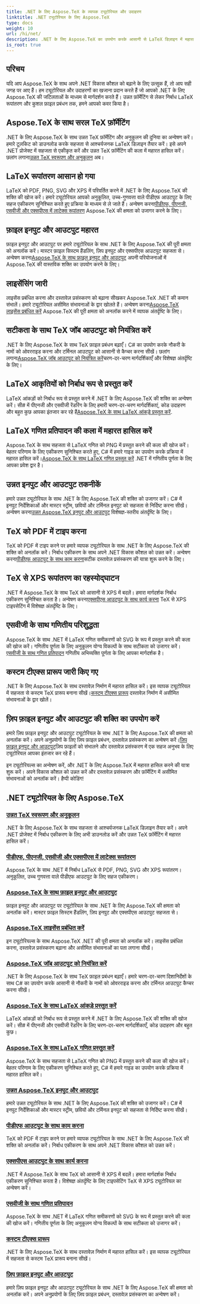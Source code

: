 ```yaml
---
title: .NET के लिए Aspose.TeX के व्यापक ट्यूटोरियल और उदाहरण
linktitle: .NET ट्यूटोरियल के लिए Aspose.TeX
type: docs
weight: 10
url: /hi/net/
description: .NET के लिए Aspose.TeX का उपयोग करके आसानी से LaTeX डिज़ाइन में महारत हासिल करें। निर्बाध एकीकरण के लिए डाउनलोड करें और उन्नत स्वरूपण, फ़ाइल प्रबंधन, लाइसेंसिंग और बहुत कुछ जानें।
is_root: true
---
```


## परिचय

यदि आप Aspose.TeX के साथ अपने .NET विकास कौशल को बढ़ाने के लिए उत्सुक हैं, तो आप सही जगह पर आए हैं। हम ट्यूटोरियल और उदाहरणों का खजाना प्रदान करते हैं जो आपको .NET के लिए Aspose.TeX की जटिलताओं के माध्यम से मार्गदर्शन करते हैं। उन्नत फ़ॉर्मेटिंग से लेकर निर्बाध LaTeX रूपांतरण और कुशल फ़ाइल प्रबंधन तक, हमने आपको कवर किया है।

## Aspose.TeX के साथ सरल TeX फ़ॉर्मेटिंग
 .NET के लिए Aspose.TeX के साथ उन्नत TeX फ़ॉर्मेटिंग और अनुकूलन की दुनिया का अन्वेषण करें। हमारे टूलकिट को डाउनलोड करके सहजता से आश्चर्यजनक LaTeX डिज़ाइन तैयार करें। इसे अपने .NET प्रोजेक्ट में सहजता से एकीकृत करें और उन्नत TeX फ़ॉर्मेटिंग की कला में महारत हासिल करें। छलांग लगाना[उन्नत TeX स्वरूपण और अनुकूलन](./advanced-formatting-and-customization/) अब।

## LaTeX रूपांतरण आसान हो गया
LaTeX को PDF, PNG, SVG और XPS में परिवर्तित करने में .NET के लिए Aspose.TeX की शक्ति की खोज करें। हमारे ट्यूटोरियल आपको अनुकूलित, उच्च-गुणवत्ता वाले पीडीएफ आउटपुट के लिए सहज एकीकरण सुनिश्चित करते हुए प्रक्रिया के माध्यम से ले जाते हैं। अन्वेषण करना[पीडीएफ, पीएनजी, एसवीजी और एक्सपीएस में लाटेक्स रूपांतरण](./latex-conversion/) Aspose.TeX की क्षमता को उजागर करने के लिए।

## फ़ाइल इनपुट और आउटपुट महारत
 फ़ाइल इनपुट और आउटपुट पर हमारे ट्यूटोरियल के साथ .NET के लिए Aspose.TeX की पूरी क्षमता को अनलॉक करें। मास्टर फ़ाइल सिस्टम हैंडलिंग, ज़िप इनपुट और एक्सपीएस आउटपुट सहजता से। अन्वेषण करना[Aspose.TeX के साथ फ़ाइल इनपुट और आउटपुट](./file-input-output/) अपनी परियोजनाओं में Aspose.TeX की वास्तविक शक्ति का उपयोग करने के लिए।

## लाइसेंसिंग जारी
 लाइसेंस प्रबंधित करना और दस्तावेज़ प्रसंस्करण को बढ़ाना सीखकर Aspose.TeX .NET की कमान संभालें। हमारे ट्यूटोरियल असीमित संभावनाओं के द्वार खोलते हैं। अन्वेषण करना[Aspose.TeX लाइसेंस प्रबंधित करें](./licensing/) Aspose.TeX की पूरी क्षमता को अनलॉक करने में व्यापक अंतर्दृष्टि के लिए।

## सटीकता के साथ TeX जॉब आउटपुट को नियंत्रित करें
 .NET के लिए Aspose.TeX के साथ TeX फ़ाइल प्रबंधन बढ़ाएँ। C# का उपयोग करके नौकरी के नामों को ओवरराइड करना और टर्मिनल आउटपुट को आसानी से कैप्चर करना सीखें। छलांग लगाना[Aspose.TeX जॉब आउटपुट को नियंत्रित करें](./job-output/)चरण-दर-चरण मार्गदर्शिकाएँ और विशेषज्ञ अंतर्दृष्टि के लिए।

## LaTeX आकृतियों को निर्बाध रूप से प्रस्तुत करें
 LaTeX आंकड़ों को निर्बाध रूप से प्रस्तुत करने में .NET के लिए Aspose.TeX की शक्ति का अन्वेषण करें। सी# में पीएनजी और एसवीजी रेंडरिंग के लिए हमारी चरण-दर-चरण मार्गदर्शिकाएं, कोड उदाहरण और बहुत कुछ आपका इंतजार कर रहे हैं[Aspose.TeX के साथ LaTeX आंकड़े प्रस्तुत करें](./render-latex-figures/).

## LaTeX गणित प्रतिपादन की कला में महारत हासिल करें
 Aspose.TeX के साथ सहजता से LaTeX गणित को PNG में प्रस्तुत करने की कला की खोज करें। बेहतर परिणाम के लिए एकीकरण सुनिश्चित करते हुए, C# में हमारे गाइड का उपयोग करके प्रक्रिया में महारत हासिल करें।[Aspose.TeX के साथ LaTeX गणित प्रस्तुत करें](./render-latex-math/) .NET में गणितीय पूर्णता के लिए आपका प्रवेश द्वार है।

## उन्नत इनपुट और आउटपुट तकनीकें
 हमारे उन्नत ट्यूटोरियल के साथ .NET के लिए Aspose.TeX की शक्ति को उजागर करें। C# में इनपुट निर्देशिकाओं और मास्टर स्ट्रीम, छवियों और टर्मिनल इनपुट को सहजता से निर्दिष्ट करना सीखें। अन्वेषण करना[उन्नत Aspose.TeX इनपुट और आउटपुट](./advanced-io/) विशेषज्ञ-स्तरीय अंतर्दृष्टि के लिए।

## TeX को PDF में टाइप करना
 TeX को PDF में टाइप करने पर हमारे व्यापक ट्यूटोरियल के साथ .NET के लिए Aspose.TeX की शक्ति को अनलॉक करें। निर्बाध एकीकरण के साथ अपने .NET विकास कौशल को उन्नत करें। अन्वेषण करना[पीडीएफ आउटपुट के साथ काम करना](./pdf-output/)सटीक दस्तावेज़ प्रसंस्करण की यात्रा शुरू करने के लिए।

## TeX से XPS रूपांतरण का रहस्योद्घाटन
 .NET में Aspose.TeX के साथ TeX को आसानी से XPS में बदलें। हमारा मार्गदर्शक निर्बाध एकीकरण सुनिश्चित करता है। अन्वेषण करना[एक्सपीएस आउटपुट के साथ कार्य करना](./xps-output/) TeX से XPS टाइपसेटिंग में विशेषज्ञ अंतर्दृष्टि के लिए।

## एसवीजी के साथ गणितीय परिशुद्धता
 Aspose.TeX के साथ .NET में LaTeX गणित समीकरणों को SVG के रूप में प्रस्तुत करने की कला की खोज करें। गणितीय पूर्णता के लिए अनुकूलन योग्य विकल्पों के साथ सटीकता को उजागर करें।[एसवीजी के साथ गणित प्रतिपादन](./svg-math-rendering/) गणितीय अभिव्यक्ति पूर्णता के लिए आपका मार्गदर्शक है।

## कस्टम टीएक्स प्रारूप जारी किए गए
 .NET के लिए Aspose.TeX के साथ दस्तावेज़ निर्माण में महारत हासिल करें। इस व्यापक ट्यूटोरियल में सहजता से कस्टम TeX प्रारूप बनाना सीखें।[कस्टम टीएक्स प्रारूप](./custom-tex-formats/) दस्तावेज़ निर्माण में असीमित संभावनाओं के द्वार खोलें।

## ज़िप फ़ाइल इनपुट और आउटपुट की शक्ति का उपयोग करें
 हमारे ज़िप फ़ाइल इनपुट और आउटपुट ट्यूटोरियल के साथ .NET के लिए Aspose.TeX की क्षमता को अनलॉक करें। अपने अनुप्रयोगों के लिए ज़िप फ़ाइल प्रबंधन, दस्तावेज़ प्रसंस्करण का अन्वेषण करें।[ज़िप फ़ाइल इनपुट और आउटपुट](./zip-file-io/)ज़िप फ़ाइलों को संभालने और दस्तावेज़ प्रसंस्करण में एक सहज अनुभव के लिए ट्यूटोरियल आपका इंतजार कर रहे हैं।

इन ट्यूटोरियल्स का अन्वेषण करें, और .NET के लिए Aspose.TeX में महारत हासिल करने की यात्रा शुरू करें। अपने विकास कौशल को उन्नत करें और दस्तावेज़ प्रसंस्करण और फ़ॉर्मेटिंग में असीमित संभावनाओं को अनलॉक करें। हैप्पी कोडिंग!

## .NET ट्यूटोरियल के लिए Aspose.TeX
### [उन्नत TeX स्वरूपण और अनुकूलन](./advanced-formatting-and-customization/)
.NET के लिए Aspose.TeX के साथ सहजता से आश्चर्यजनक LaTeX डिज़ाइन तैयार करें। अपने .NET प्रोजेक्ट में निर्बाध एकीकरण के लिए अभी डाउनलोड करें और उन्नत TeX फ़ॉर्मेटिंग में महारत हासिल करें।
### [पीडीएफ, पीएनजी, एसवीजी और एक्सपीएस में लाटेक्स रूपांतरण](./latex-conversion/)
Aspose.TeX के साथ .NET में निर्बाध LaTeX से PDF, PNG, SVG और XPS रूपांतरण। अनुकूलित, उच्च गुणवत्ता वाले पीडीएफ आउटपुट के लिए सहज एकीकरण।
### [Aspose.TeX के साथ फ़ाइल इनपुट और आउटपुट](./file-input-output/)
फ़ाइल इनपुट और आउटपुट पर ट्यूटोरियल के साथ .NET के लिए Aspose.TeX की क्षमता को अनलॉक करें। मास्टर फ़ाइल सिस्टम हैंडलिंग, ज़िप इनपुट और एक्सपीएस आउटपुट सहजता से।
### [Aspose.TeX लाइसेंस प्रबंधित करें](./licensing/)
इन ट्यूटोरियल्स के साथ Aspose.TeX .NET की पूरी क्षमता को अनलॉक करें। लाइसेंस प्रबंधित करना, दस्तावेज़ प्रसंस्करण बढ़ाना और असीमित संभावनाओं का पता लगाना सीखें।
### [Aspose.TeX जॉब आउटपुट को नियंत्रित करें](./job-output/)
.NET के लिए Aspose.TeX के साथ TeX फ़ाइल प्रबंधन बढ़ाएँ। हमारे चरण-दर-चरण दिशानिर्देशों के साथ C# का उपयोग करके आसानी से नौकरी के नामों को ओवरराइड करना और टर्मिनल आउटपुट कैप्चर करना सीखें।
### [Aspose.TeX के साथ LaTeX आंकड़े प्रस्तुत करें](./render-latex-figures/)
LaTeX आंकड़ों को निर्बाध रूप से प्रस्तुत करने में .NET के लिए Aspose.TeX की शक्ति की खोज करें। सी# में पीएनजी और एसवीजी रेंडरिंग के लिए चरण-दर-चरण मार्गदर्शिकाएँ, कोड उदाहरण और बहुत कुछ।
### [Aspose.TeX के साथ LaTeX गणित प्रस्तुत करें](./render-latex-math/)
Aspose.TeX के साथ सहजता से LaTeX गणित को PNG में प्रस्तुत करने की कला की खोज करें। बेहतर परिणाम के लिए एकीकरण सुनिश्चित करते हुए, C# में हमारे गाइड का उपयोग करके प्रक्रिया में महारत हासिल करें।
### [उन्नत Aspose.TeX इनपुट और आउटपुट](./advanced-io/)
हमारे उन्नत ट्यूटोरियल के साथ .NET के लिए Aspose.TeX की शक्ति को उजागर करें। C# में इनपुट निर्देशिकाओं और मास्टर स्ट्रीम, छवियों और टर्मिनल इनपुट को सहजता से निर्दिष्ट करना सीखें।
### [पीडीएफ आउटपुट के साथ काम करना](./pdf-output/)
TeX को PDF में टाइप करने पर हमारे व्यापक ट्यूटोरियल के साथ .NET के लिए Aspose.TeX की शक्ति को अनलॉक करें। निर्बाध एकीकरण के साथ अपने .NET विकास कौशल को उन्नत करें।
### [एक्सपीएस आउटपुट के साथ कार्य करना](./xps-output/)
.NET में Aspose.TeX के साथ TeX को आसानी से XPS में बदलें। हमारा मार्गदर्शक निर्बाध एकीकरण सुनिश्चित करता है। विशेषज्ञ अंतर्दृष्टि के लिए टाइपसेटिंग TeX से XPS ट्यूटोरियल का अन्वेषण करें।
### [एसवीजी के साथ गणित प्रतिपादन](./svg-math-rendering/)
Aspose.TeX के साथ .NET में LaTeX गणित समीकरणों को SVG के रूप में प्रस्तुत करने की कला की खोज करें। गणितीय पूर्णता के लिए अनुकूलन योग्य विकल्पों के साथ सटीकता को उजागर करें।
### [कस्टम टीएक्स प्रारूप](./custom-tex-formats/)
.NET के लिए Aspose.TeX के साथ दस्तावेज़ निर्माण में महारत हासिल करें। इस व्यापक ट्यूटोरियल में सहजता से कस्टम TeX प्रारूप बनाना सीखें।
### [ज़िप फ़ाइल इनपुट और आउटपुट](./zip-file-io/)
हमारे ज़िप फ़ाइल इनपुट और आउटपुट ट्यूटोरियल के साथ .NET के लिए Aspose.TeX की क्षमता को अनलॉक करें। अपने अनुप्रयोगों के लिए ज़िप फ़ाइल प्रबंधन, दस्तावेज़ प्रसंस्करण का अन्वेषण करें।